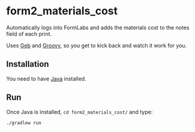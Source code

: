 # form2\_materials\_cost
Automatically logs into FormLabs and adds the materials cost to the notes field of each print.

Uses [Geb](http://www.google.com) and [Groovy](http://groovy.codehaus.org), so you get to kick back and watch it work for you.


## Installation
You need to have [Java](http://www.oracle.com/technetwork/java/javase/downloads/index.html) installed.

## Run
Once Java is installed, ```cd form2_materials_cost/``` and type:

```
./gradlew run
```
